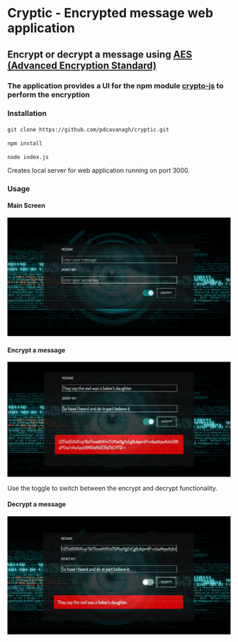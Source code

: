 # Cryptic - Encrypted message web application

## Encrypt or decrypt a message using [AES (Advanced Encryption Standard)](https://en.wikipedia.org/wiki/Advanced_Encryption_Standard)
### The application provides a UI for the npm module [crypto-js](https://www.npmjs.com/package/crypto-js) to perform the encryption

### Installation

`git clone https://github.com/pdcavanagh/cryptic.git`

`npm install`

`node index.js`

Creates local server for web application running on port 3000.

### Usage
#### Main Screen
![main](https://github.com/pdcavanagh/cryptic/blob/master/imgs/main_screen.png)

#### Encrypt a message
![encrypt image](https://github.com/pdcavanagh/cryptic/blob/master/imgs/encrypt.png)

Use the toggle to switch between the encrypt and decrypt functionality.

#### Decrypt a message
![decrypt image](https://github.com/pdcavanagh/cryptic/blob/master/imgs/decrypt.png)

